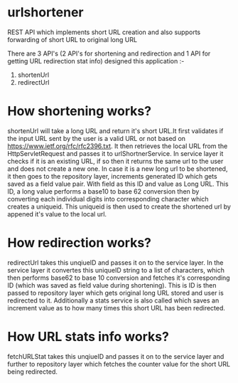 # urlshortener
REST API which implements short URL creation and also supports forwarding of short URL to original long URL

There are 3 API's (2 API's for shortening and redirection and 1 API for getting URL redirection stat info) designed this application :-
1) shortenUrl
2) redirectUrl

# How shortening works?
shortenUrl will take a long URL and return it's short URL.It first validates if the input URL sent by the user is a valid URL or not based on https://www.ietf.org/rfc/rfc2396.txt. It then retrieves the local URL from the HttpServletRequest and passes it to urlShortnerService. In service layer it checks if it is an existing URL, if so then it returns the same url to the user and does not create a new one. In case it is a new long url to be shortened, it then goes to the repository layer, increments generated ID which gets saved as a field value pair. With field as this ID and value as Long URL. This ID, a long value performs a base10 to base 62 conversion then by converting each individual digits into corresponding character which creates a uniqueid. This uniqueid is then used to create the shortened url by appened it's value to the local url.

# How redirection works?
redirectUrl takes this unqiueID and passes it on to the service layer. In the service layer it convertes this uniqueID string to a list of characters, which then performs base62 to base 10 conversion and fetches it's corresponding ID (which was saved as field value during shortening). This is ID is then passed to repository layer which gets original long URL stored and user is redirected to it. Additionally a stats service is also called which saves an increment value as to how many times this short URL has been redirected.

# How URL stats info works?
fetchURLStat takes this unqiueID and passes it on to the service layer and further to repository layer which fetches the counter value for the short URL being redirected.

